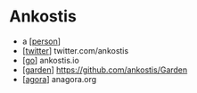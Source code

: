 # Ankostis

- a [[person]]
- [[twitter]] twitter.com/ankostis
- [[go]] ankostis.io
- [[garden]] https://github.com/ankostis/Garden
- [[agora]] anagora.org


[//begin]: # "Autogenerated link references for markdown compatibility"
[person]: person "Person"
[twitter]: twitter "Twitter"
[go]: go "Go"
[garden]: garden "Garden"
[agora]: agora "Agora"
[//end]: # "Autogenerated link references"